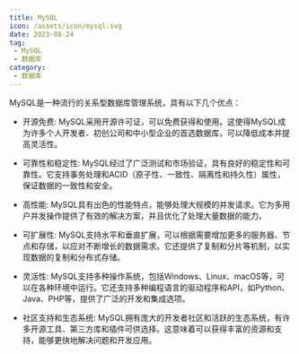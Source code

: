 ```yaml
---
title: MySQL
icon: /assets/icon/mysql.svg
date: 2023-08-24
tag:
 - MySQL
 - 数据库
category:
 - 数据库
---
```


<!-- more -->

MySQL是一种流行的关系型数据库管理系统，具有以下几个优点：

- 开源免费: MySQL采用开源许可证，可以免费获得和使用。这使得MySQL成为许多个人开发者、初创公司和中小型企业的首选数据库，可以降低成本并提高灵活性。

- 可靠性和稳定性: MySQL经过了广泛测试和市场验证，具有良好的稳定性和可靠性。它支持事务处理和ACID（原子性、一致性、隔离性和持久性）属性，保证数据的一致性和安全。

- 高性能: MySQL具有出色的性能特点，能够处理大规模的并发请求。它为多用户并发操作提供了有效的解决方案，并且优化了处理大量数据的能力。

- 可扩展性: MySQL支持水平和垂直扩展，可以根据需要增加更多的服务器、节点和存储，以应对不断增长的数据需求。它还提供了复制和分片等机制，以实现数据的复制和分布式存储。

- 灵活性: MySQL支持多种操作系统，包括Windows、Linux、macOS等，可以在各种环境中运行。它还支持多种编程语言的驱动程序和API，如Python、Java、PHP等，提供了广泛的开发和集成选项。

- 社区支持和生态系统: MySQL拥有庞大的开发者社区和活跃的生态系统，有许多开源工具、第三方库和插件可供选择。这意味着可以获得丰富的资源和支持，能够更快地解决问题和开发应用。


<Catalog />